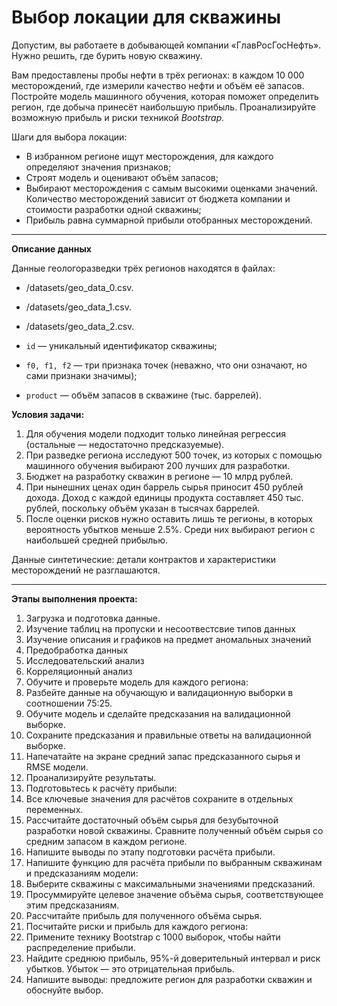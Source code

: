 # Выбор локации для скважины

Допустим, вы работаете в добывающей компании «ГлавРосГосНефть». Нужно решить, где бурить новую скважину.

Вам предоставлены пробы нефти в трёх регионах: в каждом 10 000 месторождений, где измерили качество нефти и объём её запасов. Постройте модель машинного обучения, которая поможет определить регион, где добыча принесёт наибольшую прибыль. Проанализируйте возможную прибыль и риски техникой *Bootstrap.*

Шаги для выбора локации:

- В избранном регионе ищут месторождения, для каждого определяют значения признаков;
- Строят модель и оценивают объём запасов;
- Выбирают месторождения с самым высокими оценками значений. Количество месторождений зависит от бюджета компании и стоимости разработки одной скважины;
- Прибыль равна суммарной прибыли отобранных месторождений.

<hr>

**Описание данных**

Данные геологоразведки трёх регионов находятся в файлах: 
- /datasets/geo_data_0.csv. 
- /datasets/geo_data_1.csv. 
- /datasets/geo_data_2.csv. 


- `id` — уникальный идентификатор скважины;
- `f0, f1, f2` — три признака точек (неважно, что они означают, но сами признаки значимы);
- `product` — объём запасов в скважине (тыс. баррелей).


**Условия задачи:**

1. Для обучения модели подходит только линейная регрессия (остальные — недостаточно предсказуемые).
2. При разведке региона исследуют 500 точек, из которых с помощью машинного обучения выбирают 200 лучших для разработки.
3. Бюджет на разработку скважин в регионе — 10 млрд рублей.
4. При нынешних ценах один баррель сырья приносит 450 рублей дохода. Доход с каждой единицы продукта составляет 450 тыс. рублей, поскольку объём указан в тысячах баррелей.
5. После оценки рисков нужно оставить лишь те регионы, в которых вероятность убытков меньше 2.5%. Среди них выбирают регион с наибольшей средней прибылью.

Данные синтетические: детали контрактов и характеристики месторождений не разглашаются.
<hr>


**Этапы выполнения проекта:**
1. Загрузка и подготовка данные.
 1. Изучение таблиц на пропуски и несоотвестсвие типов данных
 2. Изучение описания и графиков на предмет аномальных значений
 3. Предобработка данных
 4. Исследовательский анализ
 5. Корреляционный анализ
2. Обучите и проверьте модель для каждого региона:
 1. Разбейте данные на обучающую и валидационную выборки в соотношении 75:25.
 2. Обучите модель и сделайте предсказания на валидационной выборке.
 3. Сохраните предсказания и правильные ответы на валидационной выборке.
 4. Напечатайте на экране средний запас предсказанного сырья и RMSE модели.
 5. Проанализируйте результаты.
3. Подготовьтесь к расчёту прибыли:
 1. Все ключевые значения для расчётов сохраните в отдельных переменных.
 2. Рассчитайте достаточный объём сырья для безубыточной разработки новой скважины. Сравните полученный объём сырья со средним запасом в каждом регионе. 
 3. Напишите выводы по этапу подготовки расчёта прибыли.
4. Напишите функцию для расчёта прибыли по выбранным скважинам и предсказаниям модели:
 1. Выберите скважины с максимальными значениями предсказаний. 
 2. Просуммируйте целевое значение объёма сырья, соответствующее этим предсказаниям.
 3. Рассчитайте прибыль для полученного объёма сырья.
5. Посчитайте риски и прибыль для каждого региона:
 1. Примените технику Bootstrap с 1000 выборок, чтобы найти распределение прибыли.
 2. Найдите среднюю прибыль, 95%-й доверительный интервал и риск убытков. Убыток — это отрицательная прибыль.
 3. Напишите выводы: предложите регион для разработки скважин и обоснуйте выбор.
